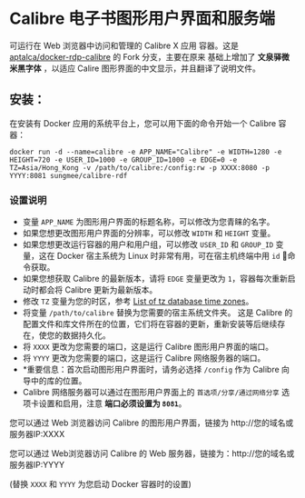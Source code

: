 # Calibre 电子书图形用户界面和服务端

可运行在 Web 浏览器中访问和管理的 Calibre X 应用 容器。这是 [aptalca/docker-rdp-calibre](https://github.com/aptalca/docker-rdp-calibre) 的 Fork 分支，主要在原来 基础上增加了 **文泉驿微米黑字体** ，以适应 Calire 图形界面的中文显示，并且翻译了说明文件。

## 安装：

在安装有 Docker 应用的系统平台上，您可以用下面的命令开始一个 Calibre 容器：

```shell
docker run -d --name=calibre -e APP_NAME="Calibre" -e WIDTH=1280 -e HEIGHT=720 -e USER_ID=1000 -e GROUP_ID=1000 -e EDGE=0 -e TZ=Asia/Hong_Kong -v /path/to/calibre:/config:rw -p XXXX:8080 -p YYYY:8081 sungmee/calibre-rdf
```

### 设置说明
- 变量 `APP_NAME` 为图形用户界面的标题名称，可以修改为您青睐的名字。
- 如果您想更改图形用户界面的分辨率，可以修改 `WIDTH` 和 `HEIGHT` 变量。
- 如果您想更改运行容器的用户和用户组，可以修改 `USER_ID` 和 `GROUP_ID` 变量，这在 Docker 宿主系统为 Linux 时非常有用，可在宿主机终端中用 `id` 命令获取。
- 如果您想获取 Calibre 的最新版本，请将 `EDGE` 变量更改为 `1`，容器每次重新启动时都会将 Calibre 更新为最新版本。
- 修改 `TZ` 变量为您的时区，参考 [List of tz database time zones](https://en.wikipedia.org/wiki/List_of_tz_database_time_zones)。
- 将变量 `/path/to/calibre` 替换为您需要的宿主系统文件夹。 这是 Calibre 的配置文件和库文件所在的位置，它们将在容器的更新，重新安装等后继续存在，使您的数据持久化。
- 将 `XXXX` 更改为您需要的端口，这是运行 Calibre 图形用户界面的端口。
- 将 `YYYY` 更改为您需要的端口，这是运行 Calibre 网络服务器的端口。
- *重要信息：首次启动图形用户界面时，请务必选择 `/config` 作为 Calibre 向导中的库的位置。
- Calibre 网络服务器可以通过在图形用户界面上的 `首选项/分享/通过网络分享` 选项卡设置和启用，注意 **端口必须设置为 `8081`**。

您可以通过 Web 浏览器访问 Calibre 的图形用户界面，链接为 http://您的域名或服务器IP:XXXX

您可以通过 Web浏览器访问 Calibre 的 Web 服务器，链接为：http://您的域名或服务器IP:YYYY

(替换 `XXXX` 和 `YYYY` 为您启动 Docker 容器时的设置)
